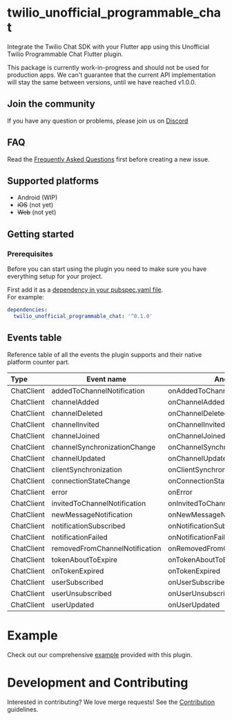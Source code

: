 # twilio_unofficial_programmable_chat
Integrate the Twilio Chat SDK with your Flutter app using this Unofficial Twilio Programmable Chat Flutter plugin.

This package is currently work-in-progress and should not be used for production apps. We can't guarantee that the current API implementation will stay the same between versions, until we have reached v1.0.0.

## Join the community
If you have any question or problems, please join us on [Discord](https://discord.gg/42x46NH)

## FAQ
Read the [Frequently Asked Questions](https://gitlab.com/twilio-flutter-unofficial/programmable-chat/blob/master/FAQ.md) first before creating a new issue.

## Supported platforms
* Android (WIP)
* ~~iOS~~ (not yet)
* ~~Web~~ (not yet)

## Getting started

### Prerequisites
Before you can start using the plugin you need to make sure you have everything setup for your project.

First add it as a [dependency in your pubspec.yaml file](https://flutter.dev/docs/development/packages-and-plugins/using-packages).  
For example:
```yaml
dependencies:
  twilio_unofficial_programmable_chat: '^0.1.0'
```

## Events table
Reference table of all the events the plugin supports and their native platform counter part.

| Type       | Event name                     | Android                          | Implemented |
| :--------- | ------------------------------ | -------------------------------- | ----------- |
| ChatClient | addedToChannelNotification     | onAddedToChannelNotification     |             |
| ChatClient | channelAdded                   | onChannelAdded                   | X           | 
| ChatClient | channelDeleted                 | onChannelDeleted                 | X           |
| ChatClient | channelInvited                 | onChannelInvited                 | X           |
| ChatClient | channelJoined                  | onChannelJoined                  | X           |
| ChatClient | channelSynchronizationChange   | onChannelSynchronizationChange   | X           |
| ChatClient | channelUpdated                 | onChannelUpdated                 | X           |
| ChatClient | clientSynchronization          | onClientSynchronization          | X           |
| ChatClient | connectionStateChange          | onConnectionStateChange          | X           |
| ChatClient | error                          | onError                          | X           |
| ChatClient | invitedToChannelNotification   | onInvitedToChannelNotification   |             |
| ChatClient | newMessageNotification         | onNewMessageNotification         |             |
| ChatClient | notificationSubscribed         | onNotificationSubscribed         | X           |
| ChatClient | notificationFailed             | onNotificationFailed             | X           |
| ChatClient | removedFromChannelNotification | onRemovedFromChannelNotification |             |
| ChatClient | tokenAboutToExpire             | onTokenAboutToExpire             | X           |
| ChatClient | onTokenExpired                 | onTokenExpired                   | X           |
| ChatClient | userSubscribed                 | onUserSubscribed                 | X           |
| ChatClient | userUnsubscribed               | onUserUnsubscribed               | X           |
| ChatClient | userUpdated                    | onUserUpdated                    | X           |

# Example
Check out our comprehensive [example](https://gitlab.com/twilio-flutter-unofficial/programmable-chat/tree/master/example) provided with this plugin.

# Development and Contributing
Interested in contributing? We love merge requests! See the [Contribution](https://gitlab.com/twilio-flutter-unofficial/programmable-chat/blob/master/CONTRIBUTING.md) guidelines.
